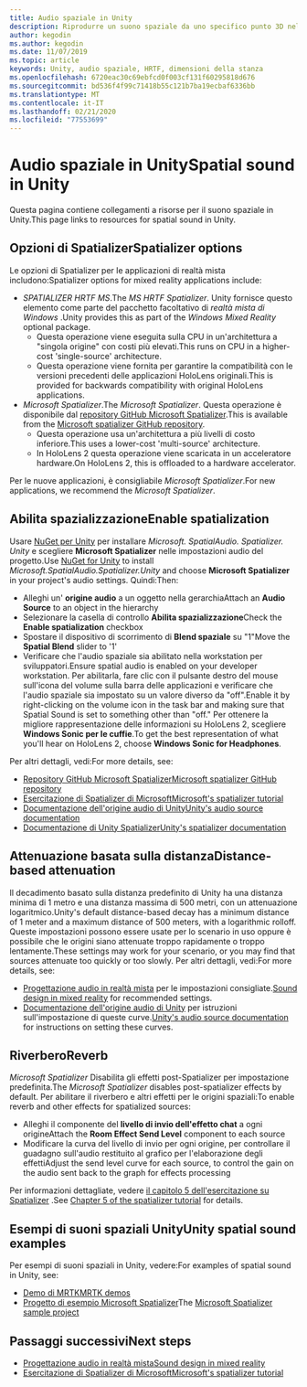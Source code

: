 ```yaml
---
title: Audio spaziale in Unity
description: Riprodurre un suono spaziale da uno specifico punto 3D nella scena Unity.
author: kegodin
ms.author: kegodin
ms.date: 11/07/2019
ms.topic: article
keywords: Unity, audio spaziale, HRTF, dimensioni della stanza
ms.openlocfilehash: 6720eac30c69ebfcd0f003cf131f60295818d676
ms.sourcegitcommit: bd536f4f99c71418b55c121b7ba19ecbaf6336bb
ms.translationtype: MT
ms.contentlocale: it-IT
ms.lasthandoff: 02/21/2020
ms.locfileid: "77553699"
---
```

# <a name="spatial-sound-in-unity"></a><span data-ttu-id="e21b7-104">Audio spaziale in Unity</span><span class="sxs-lookup"><span data-stu-id="e21b7-104">Spatial sound in Unity</span></span>

<span data-ttu-id="e21b7-105">Questa pagina contiene collegamenti a risorse per il suono spaziale in Unity.</span><span class="sxs-lookup"><span data-stu-id="e21b7-105">This page links to resources for spatial sound in Unity.</span></span>

## <a name="spatializer-options"></a><span data-ttu-id="e21b7-106">Opzioni di Spatializer</span><span class="sxs-lookup"><span data-stu-id="e21b7-106">Spatializer options</span></span>
<span data-ttu-id="e21b7-107">Le opzioni di Spatializer per le applicazioni di realtà mista includono:</span><span class="sxs-lookup"><span data-stu-id="e21b7-107">Spatializer options for mixed reality applications include:</span></span>
* <span data-ttu-id="e21b7-108">*SPATIALIZER HRTF MS*.</span><span class="sxs-lookup"><span data-stu-id="e21b7-108">The *MS HRTF Spatializer*.</span></span> <span data-ttu-id="e21b7-109">Unity fornisce questo elemento come parte del pacchetto facoltativo di *realtà mista di Windows* .</span><span class="sxs-lookup"><span data-stu-id="e21b7-109">Unity provides this as part of the *Windows Mixed Reality* optional package.</span></span>
  * <span data-ttu-id="e21b7-110">Questa operazione viene eseguita sulla CPU in un'architettura a "singola origine" con costi più elevati.</span><span class="sxs-lookup"><span data-stu-id="e21b7-110">This runs on CPU in a higher-cost 'single-source' architecture.</span></span>
  * <span data-ttu-id="e21b7-111">Questa operazione viene fornita per garantire la compatibilità con le versioni precedenti delle applicazioni HoloLens originali.</span><span class="sxs-lookup"><span data-stu-id="e21b7-111">This is provided for backwards compatibility with original HoloLens applications.</span></span>
* <span data-ttu-id="e21b7-112">*Microsoft Spatializer*.</span><span class="sxs-lookup"><span data-stu-id="e21b7-112">The *Microsoft Spatializer*.</span></span> <span data-ttu-id="e21b7-113">Questa operazione è disponibile dal [repository GitHub Microsoft Spatializer](https://github.com/microsoft/spatialaudio-unity).</span><span class="sxs-lookup"><span data-stu-id="e21b7-113">This is available from the [Microsoft spatializer GitHub repository](https://github.com/microsoft/spatialaudio-unity).</span></span>
  * <span data-ttu-id="e21b7-114">Questa operazione usa un'architettura a più livelli di costo inferiore.</span><span class="sxs-lookup"><span data-stu-id="e21b7-114">This uses a lower-cost 'multi-source' architecture.</span></span>
  * <span data-ttu-id="e21b7-115">In HoloLens 2 questa operazione viene scaricata in un acceleratore hardware.</span><span class="sxs-lookup"><span data-stu-id="e21b7-115">On HoloLens 2, this is offloaded to a hardware accelerator.</span></span>

<span data-ttu-id="e21b7-116">Per le nuove applicazioni, è consigliabile *Microsoft Spatializer*.</span><span class="sxs-lookup"><span data-stu-id="e21b7-116">For new applications, we recommend the *Microsoft Spatializer*.</span></span>

## <a name="enable-spatialization"></a><span data-ttu-id="e21b7-117">Abilita spazializzazione</span><span class="sxs-lookup"><span data-stu-id="e21b7-117">Enable spatialization</span></span>

<span data-ttu-id="e21b7-118">Usare [NuGet per Unity](https://github.com/GlitchEnzo/NuGetForUnity/releases/latest) per installare _Microsoft. SpatialAudio. Spatializer. Unity_ e scegliere **Microsoft Spatializer** nelle impostazioni audio del progetto.</span><span class="sxs-lookup"><span data-stu-id="e21b7-118">Use [NuGet for Unity](https://github.com/GlitchEnzo/NuGetForUnity/releases/latest) to install _Microsoft.SpatialAudio.Spatializer.Unity_ and choose **Microsoft Spatializer** in your project's audio settings.</span></span> <span data-ttu-id="e21b7-119">Quindi:</span><span class="sxs-lookup"><span data-stu-id="e21b7-119">Then:</span></span>
* <span data-ttu-id="e21b7-120">Alleghi un' **origine audio** a un oggetto nella gerarchia</span><span class="sxs-lookup"><span data-stu-id="e21b7-120">Attach an **Audio Source** to an object in the hierarchy</span></span>
* <span data-ttu-id="e21b7-121">Selezionare la casella di controllo **Abilita spazializzazione**</span><span class="sxs-lookup"><span data-stu-id="e21b7-121">Check the **Enable spatialization** checkbox</span></span>
* <span data-ttu-id="e21b7-122">Spostare il dispositivo di scorrimento di **Blend spaziale** su "1"</span><span class="sxs-lookup"><span data-stu-id="e21b7-122">Move the **Spatial Blend** slider to '1'</span></span>
* <span data-ttu-id="e21b7-123">Verificare che l'audio spaziale sia abilitato nella workstation per sviluppatori.</span><span class="sxs-lookup"><span data-stu-id="e21b7-123">Ensure spatial audio is enabled on your developer workstation.</span></span> <span data-ttu-id="e21b7-124">Per abilitarla, fare clic con il pulsante destro del mouse sull'icona del volume sulla barra delle applicazioni e verificare che l'audio spaziale sia impostato su un valore diverso da "off".</span><span class="sxs-lookup"><span data-stu-id="e21b7-124">Enable it by right-clicking on the volume icon in the task bar and making sure that Spatial Sound is set to something other than "off."</span></span> <span data-ttu-id="e21b7-125">Per ottenere la migliore rappresentazione delle informazioni su HoloLens 2, scegliere **Windows Sonic per le cuffie**.</span><span class="sxs-lookup"><span data-stu-id="e21b7-125">To get the best representation of what you'll hear on HoloLens 2, choose **Windows Sonic for Headphones**.</span></span>

<span data-ttu-id="e21b7-126">Per altri dettagli, vedi:</span><span class="sxs-lookup"><span data-stu-id="e21b7-126">For more details, see:</span></span>
* [<span data-ttu-id="e21b7-127">Repository GitHub Microsoft Spatializer</span><span class="sxs-lookup"><span data-stu-id="e21b7-127">Microsoft spatializer GitHub repository</span></span>](https://github.com/microsoft/spatialaudio-unity)
* [<span data-ttu-id="e21b7-128">Esercitazione di Spatializer di Microsoft</span><span class="sxs-lookup"><span data-stu-id="e21b7-128">Microsoft's spatializer tutorial</span></span>](unity-spatial-audio-ch1.md)
* [<span data-ttu-id="e21b7-129">Documentazione dell'origine audio di Unity</span><span class="sxs-lookup"><span data-stu-id="e21b7-129">Unity's audio source documentation</span></span>](https://docs.unity3d.com/2019.3/Documentation/Manual/class-AudioSource.html)
* [<span data-ttu-id="e21b7-130">Documentazione di Unity Spatializer</span><span class="sxs-lookup"><span data-stu-id="e21b7-130">Unity's spatializer documentation</span></span>](https://docs.unity3d.com/Manual/VRAudioSpatializer.html)

## <a name="distance-based-attenuation"></a><span data-ttu-id="e21b7-131">Attenuazione basata sulla distanza</span><span class="sxs-lookup"><span data-stu-id="e21b7-131">Distance-based attenuation</span></span>
<span data-ttu-id="e21b7-132">Il decadimento basato sulla distanza predefinito di Unity ha una distanza minima di 1 metro e una distanza massima di 500 metri, con un attenuazione logaritmico.</span><span class="sxs-lookup"><span data-stu-id="e21b7-132">Unity's default distance-based decay has a minimum distance of 1 meter and a maximum distance of 500 meters, with a logarithmic rolloff.</span></span> <span data-ttu-id="e21b7-133">Queste impostazioni possono essere usate per lo scenario in uso oppure è possibile che le origini siano attenuate troppo rapidamente o troppo lentamente.</span><span class="sxs-lookup"><span data-stu-id="e21b7-133">These settings may work for your scenario, or you may find that sources attenuate too quickly or too slowly.</span></span> <span data-ttu-id="e21b7-134">Per altri dettagli, vedi:</span><span class="sxs-lookup"><span data-stu-id="e21b7-134">For more details, see:</span></span>
* <span data-ttu-id="e21b7-135">[Progettazione audio in realtà mista](spatial-sound-design.md) per le impostazioni consigliate.</span><span class="sxs-lookup"><span data-stu-id="e21b7-135">[Sound design in mixed reality](spatial-sound-design.md) for recommended settings.</span></span>
* <span data-ttu-id="e21b7-136">[Documentazione dell'origine audio di Unity](https://docs.unity3d.com/2019.3/Documentation/Manual/class-AudioSource.html) per istruzioni sull'impostazione di queste curve.</span><span class="sxs-lookup"><span data-stu-id="e21b7-136">[Unity's audio source documentation](https://docs.unity3d.com/2019.3/Documentation/Manual/class-AudioSource.html) for instructions on setting these curves.</span></span>

## <a name="reverb"></a><span data-ttu-id="e21b7-137">Riverbero</span><span class="sxs-lookup"><span data-stu-id="e21b7-137">Reverb</span></span>
<span data-ttu-id="e21b7-138">_Microsoft Spatializer_ Disabilita gli effetti post-Spatializer per impostazione predefinita.</span><span class="sxs-lookup"><span data-stu-id="e21b7-138">The _Microsoft Spatializer_ disables post-spatializer effects by default.</span></span> <span data-ttu-id="e21b7-139">Per abilitare il riverbero e altri effetti per le origini spaziali:</span><span class="sxs-lookup"><span data-stu-id="e21b7-139">To enable reverb and other effects for spatialized sources:</span></span>
* <span data-ttu-id="e21b7-140">Alleghi il componente del **livello di invio dell'effetto chat** a ogni origine</span><span class="sxs-lookup"><span data-stu-id="e21b7-140">Attach the **Room Effect Send Level** component to each source</span></span>
* <span data-ttu-id="e21b7-141">Modificare la curva del livello di invio per ogni origine, per controllare il guadagno sull'audio restituito al grafico per l'elaborazione degli effetti</span><span class="sxs-lookup"><span data-stu-id="e21b7-141">Adjust the send level curve for each source, to control the gain on the audio sent back to the graph for effects processing</span></span>

<span data-ttu-id="e21b7-142">Per informazioni dettagliate, vedere [il capitolo 5 dell'esercitazione su Spatializer](unity-spatial-audio-ch5.md) .</span><span class="sxs-lookup"><span data-stu-id="e21b7-142">See [Chapter 5 of the spatializer tutorial](unity-spatial-audio-ch5.md) for details.</span></span>

## <a name="unity-spatial-sound-examples"></a><span data-ttu-id="e21b7-143">Esempi di suoni spaziali Unity</span><span class="sxs-lookup"><span data-stu-id="e21b7-143">Unity spatial sound examples</span></span>
<span data-ttu-id="e21b7-144">Per esempi di suoni spaziali in Unity, vedere:</span><span class="sxs-lookup"><span data-stu-id="e21b7-144">For examples of spatial sound in Unity, see:</span></span>
* [<span data-ttu-id="e21b7-145">Demo di MRTK</span><span class="sxs-lookup"><span data-stu-id="e21b7-145">MRTK demos</span></span>](https://github.com/microsoft/MixedRealityToolkit-Unity/tree/mrtk_release/Assets/MixedRealityToolkit.Examples/Demos/Audio)
* <span data-ttu-id="e21b7-146">[Progetto di esempio Microsoft Spatializer](https://github.com/microsoft/spatialaudio-unity/tree/master/Samples/MicrosoftSpatializerSample)</span><span class="sxs-lookup"><span data-stu-id="e21b7-146">The [Microsoft Spatializer sample project](https://github.com/microsoft/spatialaudio-unity/tree/master/Samples/MicrosoftSpatializerSample)</span></span>

## <a name="next-steps"></a><span data-ttu-id="e21b7-147">Passaggi successivi</span><span class="sxs-lookup"><span data-stu-id="e21b7-147">Next steps</span></span>
* [<span data-ttu-id="e21b7-148">Progettazione audio in realtà mista</span><span class="sxs-lookup"><span data-stu-id="e21b7-148">Sound design in mixed reality</span></span>](spatial-sound-design.md)
* [<span data-ttu-id="e21b7-149">Esercitazione di Spatializer di Microsoft</span><span class="sxs-lookup"><span data-stu-id="e21b7-149">Microsoft's spatializer tutorial</span></span>](unity-spatial-audio-ch1.md)

